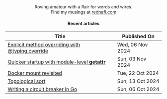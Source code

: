 <div align="center">
Roving amateur with a flair for words and wires. <br>
Find my musings at <a href="https://rednafi.com/" rel="me">rednafi.com</a>
</div><div align="center">

#### Recent articles

| Title | Published On |
| ----- | ------------ |
| [Explicit method overriding with @typing.override](https://rednafi.com/python/typing_override/) | Wed, 06 Nov 2024 |
| [Quicker startup with module-level __getattr__](https://rednafi.com/python/module_getattr/) | Sun, 03 Nov 2024 |
| [Docker mount revisited](https://rednafi.com/misc/docker_mount/) | Tue, 22 Oct 2024 |
| [Topological sort](https://rednafi.com/go/topological_sort/) | Sun, 13 Oct 2024 |
| [Writing a circuit breaker in Go](https://rednafi.com/go/circuit_breaker/) | Sun, 06 Oct 2024 |
</div>